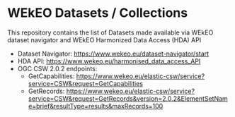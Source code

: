 # WEkEO Datasets / Collections
This repository contains the list of Datasets made available via WEkEO dataset navigator and WEkEO Harmonized Data Access (HDA) API

* Dataset Navigator: https://www.wekeo.eu/dataset-navigator/start
* HDA API: https://www.wekeo.eu/harmonised_data_access_API
* OGC CSW 2.0.2 endpoints: 
  * GetCapabilities: https://www.wekeo.eu/elastic-csw/service?service=CSW&request=GetCapabilities
  * GetRecords: https://www.wekeo.eu/elastic-csw/service?service=CSW&request=GetRecords&version=2.0.2&ElementSetName=brief&resultType=results&maxRecords=100

